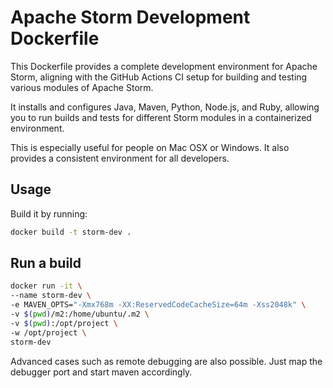 # Apache Storm Development Dockerfile

This Dockerfile provides a complete development environment for Apache Storm, aligning with the GitHub Actions CI setup 
for building and testing various modules of Apache Storm. 

It installs and configures Java, Maven, Python, Node.js, and Ruby, allowing you to run builds and tests for different Storm modules in a containerized environment.

This is especially useful for people on Mac OSX or Windows. It also provides a consistent environment for all developers.

## Usage

Build it by running:

```bash
docker build -t storm-dev .
```

## Run a build

```bash
docker run -it \
--name storm-dev \
-e MAVEN_OPTS="-Xmx768m -XX:ReservedCodeCacheSize=64m -Xss2048k" \
-v $(pwd)/m2:/home/ubuntu/.m2 \
-v $(pwd):/opt/project \
-w /opt/project \
storm-dev
```

Advanced cases such as remote debugging are also possible. Just map the debugger port and start maven accordingly.